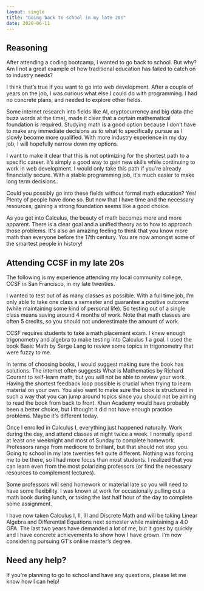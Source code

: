 ```yaml
---
layout: single
title: "Going back to school in my late 20s"
date: 2020-06-11
---
```


## Reasoning

After attending a coding bootcamp, I wanted to go back to school. But why? Am I not a great example of how traditional education has failed to catch on to industry needs?

I think that’s true if you want to go into web development. After a couple of years on the job, I was curious what else I could do with programming. I had no concrete plans, and needed to explore other fields.

Some internet research into fields like AI, cryptocurrency and big data (the buzz words at the time), made it clear that a certain mathematical foundation is required. Studying math is a good option because I don’t have to make any immediate decisions as to what to specifically pursue as I slowly become more qualified. With more industry experience in my day job, I will hopefully narrow down my options.

I want to make it clear that this is not optimizing for the shortest path to a specific career. It’s simply a good way to gain new skills while continuing to work in web development. I would only take this path if you’re already financially secure. With a stable programming job, it's much easier to make long term decisions.

Could you possibly go into these fields without formal math education? Yes! Plenty of people have done so. But now that I have time and the necessary resources, gaining a strong foundation seems like a good choice.

As you get into Calculus, the beauty of math becomes more and more apparent. There is a clear goal and a unified theory as to how to approach those problems. It's also an amazing feeling to think that you know more math than everyone before the 17th century. You are now amongst some of the smartest people in history!

## Attending CCSF in my late 20s

The following is my experience attending my local community college, CCSF in San Francisco, in my late twenties.

I wanted to test out of as many classes as possible. With a full time job, I’m only able to take one class a semester and guarantee a positive outcome (while maintaining some kind of personal life). So testing out of a single class means saving around 4 months of work. Note that math classes are often 5 credits, so you should not underestimate the amount of work.

CCSF requires students to take a math placement exam. I knew enough trigonometry and algebra to make testing into Calculus 1 a goal. I used the book Basic Math by Serge Lang to review some topics in trigonometry that were fuzzy to me.

In terms of choosing books, I would suggest making sure the book has solutions. The internet often suggests What is Mathematics by Richard Courant to self-learn math, but you will not be able to review your work. Having the shortest feedback loop possible is crucial when trying to learn material on your own. You also want to make sure the book is structured in such a way that you can jump around topics since you should not be aiming to read the book from back to front. Khan Academy would have probably been a better choice, but I thought it did not have enough practice problems. Maybe it's different today.

Once I enrolled in Calculus I, everything just happened naturally. Work during the day, and attend classes at night twice a week. I normally spend at least one weeknight and most of Sunday to complete homework. Professors range from mediocre to brilliant, but that should not stop you. Going to school in my late twenties felt quite different. Nothing was forcing me to be there, so I had more focus than most students. I realized that you can learn even from the most polarizing professors (or find the necessary resources to complement lectures).

Some professors will send homework or material late so you will need to have some flexibility. I was known at work for occasionally pulling out a math book during lunch, or taking the last half hour of the day to complete some assignment.

I have now taken Calculus I, II, III and Discrete Math and will be taking Linear Algebra and Differential Equations next semester while maintaining a 4.0 GPA. The last two years have demanded a lot of me, but it goes by quickly and I have concrete achievements to show how I have grown. I’m now considering pursuing GT’s online master’s degree.

## Need any help?

If you're planning to go to school and have any questions, please let me know how I can help!

